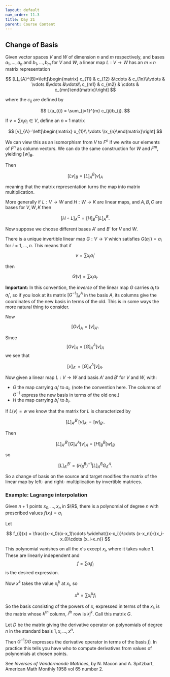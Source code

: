 ```yaml
---
layout: default
nav_order: 11.3
title: Day 21
parent: Course Content
---
```

## Change of Basis

Given vector spaces $V$ and $W$ of dimension $n$ and $m$ respectively, and bases $a_1,\ldots, a_n$ and $b_1,\ldots, b_m$ for $V$ and $W$,
a linear map $L:V\to W$ has an $m\times n$ matrix representation

$$
[L]_{A}^{B}=\left[\begin{matrix} c_{11} & c_{12} &\cdots & c_{1n}\\\vdots & \vdots &\vdots &\vdots\\ c_{m1} & c_{m2} & \cdots & c_{mn}\end{matrix}\right]
$$

where the $c_{ij}$ are defined by

$$
L(a_{i}) = \sum_{j=1}^{m} c_{ji}b_{j}.
$$

If $v=\sum x_{i}a_{i}\in V$, define an $n\times 1$ matrix

$$
[v]_{A}=\left[\begin{matrix} x_{1}\\ \vdots \\x_{n}\end{matrix}\right]
$$

We can view this as an isomorphism from $V$ to $F^{n}$ if we write our elements of $F^{n}$ as column vectors.
We can do the same construction for $W$ and $F^{m}$, yielding $[w]_{B}$.

Then

$$
[Lv]_{B}=[L]_{A}^{B}[v]_{A}
$$

meaning that the matrix representation turns the map into matrix multiplication.

More generally if $L:V\to W$ and $H:W\to K$ are linear maps, and $A,B,C$ are bases for $V,W,K$ then

$$
[H\circ L]_{A}^{C} = [H]_{B}^{C}[L]_{A}^{B}.
$$

Now suppose we choose different bases $A'$ and $B'$ for $V$ and $W$.  

There is a unique invertible linear map $G:V\to V$ which satisfies $G(a_i')=a_i$ for $i=1,\ldots, n$. 
This means that if 

$$
v=\sum x_{i}a_{i}'
$$

then

$$
G(v)=\sum x_{i}a_{i}.
$$

**Important:** In this convention, the *inverse* of the linear map $G$ carries $a_{i}$ to $a_{i}'$, so if you look at its matrix 
$[G^{-1}]_{A}^{A}$ in the basis $A$, its columns give the coordinates of the new basis in terms of the old. This is in some ways the more natural
thing to consider.

Now

$$
[Gv]_{A} = [v]_{A'}.
$$

Since $$[Gv]_{A}=[G]_{A}^{A}[v]_{A}$$ we see that

$$
[v]_{A'} = [G]_{A}^{A}[v]_{A}.
$$

Now given a linear map $L:V\to W$ and basis $A'$ and $B'$ for $V$ and $W$, with:

-  $G$ the map carrying $a_i'$ to $a_i$, (note the convention here. The columns of $G^{-1}$ express the new basis in terms of the old one.) 
-  $H$ the map carrying $b_i'$ to $b_i$.

If $L(v)=w$ we know that the matrix for $L$ is characterized by 

$$
[L]_{A'}^{B'}[v]_{A'}=[w]_{B'}.
$$

Then

$$
[L]_{A'}^{B'}[G]_{A}^{A}[v]_{A}=[H]_{B}^{B}[w]_{B}
$$

so 


$$
[L]_{A'}^{B'}=(H_{B}^{B})^{-1}[L]_{A}^{B}G_{A}^{A}.
$$

So a change of basis on the source and target modifies the matrix of the linear map by left- and right- multiplication
by invertible matrices. 

### Example: Lagrange interpolation

Given $n+1$ points $x_0,\ldots, x_n$ in $\R$, there is a polynomial  of degree $n$ with prescribed values $f(x_i)=a_i$ 


Let

$$
f_{i}(x) = \frac{(x-x_0)(x-x_1)\cdots \widehat{(x-x_i)}\cdots (x-x_n)}{(x_i-x_0)\cdots (x_i-x_n)}
$$

This polynomial vanishes on all the $x$'s except $x_i$, where it takes value $1$.  These are linearly independent 
and 
$$
f=\sum a_i f_{i}
$$
is the desired expression.  

Now $x^{k}$ takes the value $x_i^k$ at $x_i$, so 

$$
x^k = \sum x_i^k f_{i}
$$

So the basis consisting of the powers of $x$, expressed in terms of the $x_i$, is the matrix
whose $k^{th}$ column, $i^{th}$ row  is $x_i^{k}$. Call this matrix $G$.

Let $D$ be the matrix giving the derivative operator on polynomials of degree $n$ in the standard basis $1,x,\ldots, x^n$.

Then $G^{-1}DG$ expresses the derivative operator in terms of the basis $f_{i}$. In practice this tells you have who to compute derivatives
from values of polynomials at chosen points.

See *Inverses of Vandermonde Matrices*, by N. Macon and A. Spitzbart, American Math Monthly 1958 vol 65 number 2. 

